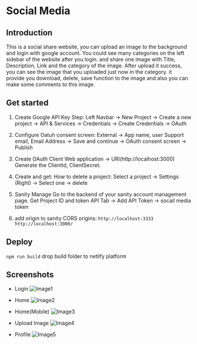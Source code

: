 # Social Media

## Introduction
This is a social share website, you can upload an image to the background and login with google account.
You could see many categories on the left sidebar of the website after you login. and share one image with Title, Description, Link and the category of the image. After upload it success, you can see the image that you uploaded just now in the category. it provide you download, delete, save function to the image and also you can make some comments to this image.


## Get started
1. Create Google API Key
  Step: Left Navbar -> New Project -> Create a new project -> API & Services -> Credentials -> Create Credentials -> OAuth

2. Configure Oatuh consent screen:
  External -> App name, user Support email, Email Address -> Save and continue -> OAuth consent screen -> Publish

3. Create OAuth Client
  Web application -> URI(http://localhost:3000)
  Generate the ClientId, ClientSecret.

4. Create and get:
  How to delete a project:
  Select a project -> Settings (Right) -> Select one -> delete

5. Sanity Manage
  Go to the backend of your sanity account management page.
  Get Project ID and token API Tab -> Add API Token -> socail media token

5. add origin to sanity
  CORS origins:
  ```http://localhost:3333```
  ```http://localhost:3000/```


## Deploy

`npm run build`
drop build folder to netlify platform

## Screenshots

- Login
![Image1](./images/Image1.png)


- Home
![Image2](./images/Image2.png)


- Home(Mobile)
![Image3](./images/Image3.png)


- Upload Image
![Image4](./images/Image4.png)


- Profile
![Image5](./images/Image5.png)